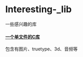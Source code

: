 # Interesting-_lib
一些感兴趣的库

#### [一个单文件的C库](https://github.com/nothings/single_file_libs)
  包含有图片、truetype、3d、音频等
